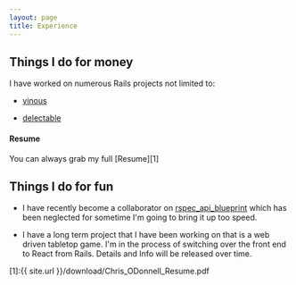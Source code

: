 ```yaml
---
layout: page
title: Experience
---
```




## Things I do for money

I have worked on numerous Rails projects not limited to:

- [vinous](https://vinous.com/)

- [delectable](https://delectable.com/)

#### Resume

You can always grab my full [Resume][1]

## Things I do for fun

- I have recently become a collaborator on [rspec_api_blueprint](https://github.com/calderalabs/rspec_api_blueprint)
which has been neglected for sometime I'm going to bring it up too speed.

- I have a long term project that I have been working on that is a web driven
  tabletop game. I'm in the process of switching over the front end to React
from Rails. Details and Info will be released over time.

[1]:{{ site.url }}/download/Chris_ODonnell_Resume.pdf
